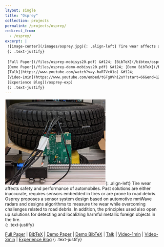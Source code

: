 ```yaml
---
layout: single
title: "Osprey"
collection: projects
permalink: /projects/osprey/
redirect_from: 
  - /osprey/
excerpt: |
 ![image-center](/images/osprey.jpg){: .align-left} Tire wear affects safety and performance of automobiles. Past solutions are either inaccurate, requires sensors embedded in tires or are prone to road debris. Osprey proposes a sensor system design based on automotive mmWave radars and designs algorithms to measure tire wear while overcoming challenges related to road debris. In addition, the principles used also open up solutions for detecting and localizing harmful metallic foreign objects in the tire.  
 {: .text-justify}

 [Full Paper](/files/osprey-mobisys20.pdf) &#124; [BibTeX](/bibtex/osprey-mobisys20.html) &#124;
 [Demo Paper](/files/osprey-demo-mobisys20.pdf) &#124; [Demo BibTeX](/bibtex/osprey-demo-mobisys20.html) &#124;
 [Talk](https://www.youtube.com/watch?v=y-haR7Vc01o) &#124;
 [Video-1min](https://www.youtube.com/embed/tGFg0Vhi2uY?start=66&end=127) &#124; [Video-3min](https://www.youtube.com/watch?v=jhasOfGaS5w) &#124;
 [Experience Blog](/osprey-exp)
 {: .text-justify}
---
```

 ![image-center](/images/osprey.jpg){: .align-left} Tire wear affects safety and performance of automobiles. Past solutions are either inaccurate, requires sensors embedded in tires or are prone to road debris. Osprey proposes a sensor system design based on automotive mmWave radars and designs algorithms to measure tire wear while overcoming challenges related to road debris. In addition, the principles used also open up solutions for detecting and localizing harmful metallic foreign objects in the tire.  
 {: .text-justify}

 [Full Paper](/files/osprey-mobisys20.pdf) &#124; [BibTeX](/bibtex/osprey-mobisys20.html) &#124;
 [Demo Paper](/files/osprey-demo-mobisys20.pdf) &#124; [Demo BibTeX](/bibtex/osprey-demo-mobisys20.html) &#124;
 [Talk](https://www.youtube.com/watch?v=y-haR7Vc01o) &#124;
 [Video-1min](https://www.youtube.com/embed/tGFg0Vhi2uY?start=66&end=127) &#124; [Video-3min](https://www.youtube.com/watch?v=jhasOfGaS5w) &#124;
 [Experience Blog](/osprey-exp)
 {: .text-justify}